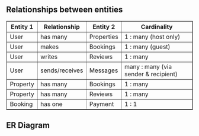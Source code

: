 ## Relationships between entities

<table border="1" cellpadding="6" cellspacing="0">
  <thead>
    <tr>
      <th>Entity 1</th>
      <th>Relationship</th>
      <th>Entity 2</th>
      <th>Cardinality</th>
    </tr>
  </thead>
  <tbody>
    <tr>
      <td>User</td>
      <td>has many</td>
      <td>Properties</td>
      <td>1 : many (host only)</td>
    </tr>
    <tr>
      <td>User</td>
      <td>makes</td>
      <td>Bookings</td>
      <td>1 : many (guest)</td>
    </tr>
    <tr>
      <td>User</td>
      <td>writes</td>
      <td>Reviews</td>
      <td>1 : many</td>
    </tr>
    <tr>
      <td>User</td>
      <td>sends/receives</td>
      <td>Messages</td>
      <td>many : many (via sender & recipient)</td>
    </tr>
    <tr>
      <td>Property</td>
      <td>has many</td>
      <td>Bookings</td>
      <td>1 : many</td>
    </tr>
    <tr>
      <td>Property</td>
      <td>has many</td>
      <td>Reviews</td>
      <td>1 : many</td>
    </tr>
    <tr>
      <td>Booking</td>
      <td>has one</td>
      <td>Payment</td>
      <td>1 : 1</td>
    </tr>
  </tbody>
</table>

## ER Diagram
